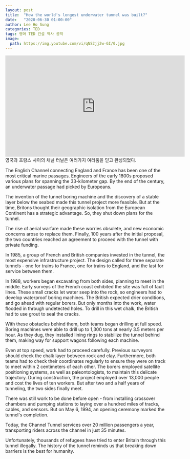 ```yaml
---
layout: post
title:  "How the world's longest underwater tunnel was built?"
date:   "2020-06-30 01:00:00"
author: Lee Ho Sung
categories: TED
tags: 영어 TED 건설 역사 공학
image:
  path: https://img.youtube.com/vi/qNS2jj2w-GI/0.jpg
---
```


<iframe width="560" height="315" src="https://www.youtube.com/embed/qNS2jj2w-GI" frameborder="0" allow="accelerometer; autoplay; encrypted-media; gyroscope; picture-in-picture" allowfullscreen></iframe>
영국과 프랑스 사이의 채널 터널은 여러가지 여러움을 딛고 완성되었다.

The English Channel connecting England and France has been one of the most critical marine passages. Engineers of the early 1800s proposed various plans for spanning the 33-kilometer gap. By the end of the century, an underwater passage had picked by Europeans. 

The invention of the tunnel boring machine and the discovery of a stable layer below the seabed made this tunnel project more feasible. But at the time, Britons thought their geographic isolation from the European Continent has a strategic advantage. So, they shut down plans for the tunnel. 

The rise of aerial warfare made these worries obsolete, and new economic concerns arose to replace them. Finally, 100 years after the initial proposal, the two countries reached an agreement to proceed with the tunnel with private funding.

In 1985, a group of French and British companies invested in the tunnel, the most expensive infrastructure project. 
The design called for three separate tunnels - one for trains to France, one for trains to England, and the last for service between them. 

In 1988, workers began excavating from both sides, planning to meet in the middle. Early surveys of the French coast exhibited the site was full of fault lines. These small cracks let water seep into the rock, so engineers had to develop waterproof boring machines. The British expected drier conditions, and go ahead with regular borers. But only months into the work, water flooded in through undetected holes. To drill in this wet chalk, the British had to use grout to seal the cracks.

With these obstacles behind them, both teams began drilling at full speed. Boring machines were able to drill up to 1,300 tons at nearly 3.5 meters per hour. As they dug, they installed lining rings to stabilize the tunnel behind them, making way for support wagons following each machine. 

Even at top speed, work had to proceed carefully. Previous surveyors should check the chalk layer between rock and clay. Furthermore, both teams had to check their coordinates regularly to ensure they were on track to meet within 2 centimeters of each other. The borers employed satellite positioning systems, as well as paleontologists, to maintain this delicate trajectory. During construction, the project employed over 13,000 people and cost the lives of ten workers. But after two and a half years of tunneling, the two sides finally meet. 

There was still work to be done before open - from installing crossover chambers and pumping stations to laying over a hundred miles of tracks, cables, and sensors. But on May 6, 1994, an opening ceremony marked the tunnel's completion.  

Today, the Channel Tunnel services over 20 million passengers a year, transporting riders across the channel in just 35 minutes.

Unfortunately, thousands of refugees have tried to enter Britain through this tunnel illegally. The history of the tunnel reminds us that breaking down barriers is the best for humanity.
